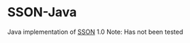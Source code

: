 # SSON-Java
Java implementation of [SSON](https://github.com/RealDoigt/simple-stupid-object-notation) 1.0
Note: Has not been tested
